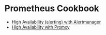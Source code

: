 # Prometheus Cookbook

-  [High Availability (alerting) with Alertmanager](ha-alertmanager/)
-  [High Availability with Promxy](ha-with-promxy/)
